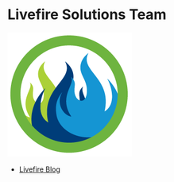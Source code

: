 # Livefire Solutions Team

![Livefire Logo](profile/Livefire-Logo.png)

- [Livefire Blog](https://livefire.solutions)
